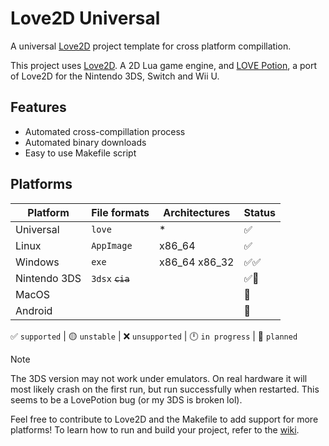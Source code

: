 # Love2D Universal
A universal [Love2D](https://love2d.org/) project template for cross platform compillation.

This project uses [Love2D](https://love2d.org/). A 2D Lua game engine, and [LOVE Potion](https://lovebrew.org/), a port of Love2D for the Nintendo 3DS, Switch and Wii U.

## Features
- Automated cross-compillation process
- Automated binary downloads
- Easy to use Makefile script

## Platforms
| Platform     | File formats     | Architectures | Status   |
| ------------ | ---------------- | ------------- | -------- |
| Universal    | `love`           | *             | ✅       |
| Linux        | `AppImage`       | x86_64        | ✅       |
| Windows      | `exe`            | x86_64 x86_32 | ✅✅     |
| Nintendo 3DS | `3dsx` ~~`cia`~~ |               | ✅📁     |
| MacOS        |                  |               | 📁       |
| Android      |                  |               | 📁       |

✅ `supported` | 🟡 `unstable` | ❌ `unsupported` | 🕛 `in progress` | 📁 `planned` 

> [!NOTE]  
> The 3DS version may not work under emulators. On real hardware it will most likely crash on the first run, but run successfully when restarted. This seems to be a LovePotion bug (or my 3DS is broken lol).

Feel free to contribute to Love2D and the Makefile to add support for more platforms!
To learn how to run and build your project, refer to the [wiki](https://github.com/Wolfyxon/love2d-universal/wiki).
